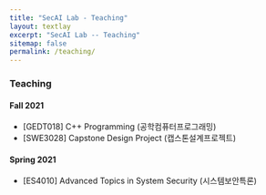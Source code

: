 ```yaml
---
title: "SecAI Lab - Teaching"
layout: textlay
excerpt: "SecAI Lab -- Teaching"
sitemap: false
permalink: /teaching/
---
```


### Teaching

#### Fall 2021
* [GEDT018] C++ Programming (공학컴퓨터프로그래밍)
* [SWE3028] Capstone Design Project (캡스톤설계프로젝트)

#### Spring 2021
* [ES4010] Advanced Topics in System Security (시스템보안특론) 
